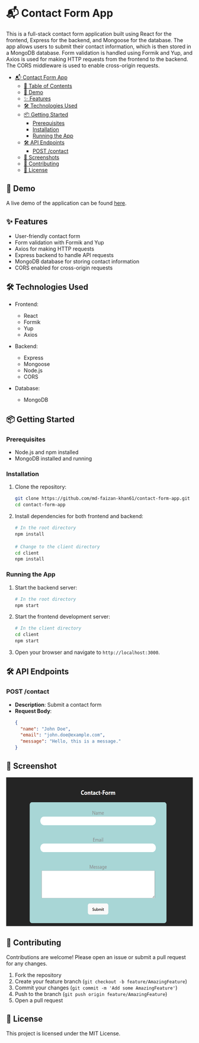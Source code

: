 # 📬 Contact Form App

This is a full-stack contact form application built using React for the frontend, Express for the backend, and Mongoose for the database. The app allows users to submit their contact information, which is then stored in a MongoDB database. Form validation is handled using Formik and Yup, and Axios is used for making HTTP requests from the frontend to the backend. The CORS middleware is used to enable cross-origin requests.

- [📬 Contact Form App](#-contact-form-app)
  - [📑 Table of Contents](#-table-of-contents)
  - [🚀 Demo](#-demo)
  - [✨ Features](#-features)
  - [🛠️ Technologies Used](#-technologies-used)
  - [📦 Getting Started](#-getting-started)
    - [Prerequisites](#prerequisites)
    - [Installation](#installation)
    - [Running the App](#running-the-app)
  - [🛠️ API Endpoints](#-api-endpoints)
    - [POST /contact](#post-contact)
  - [📸 Screenshots](#-screenshots)
  - [🤝 Contributing](#-contributing)
  - [📝 License](#-license)

## 🚀 Demo

A live demo of the application can be found [here](#).

## ✨ Features

- User-friendly contact form
- Form validation with Formik and Yup
- Axios for making HTTP requests
- Express backend to handle API requests
- MongoDB database for storing contact information
- CORS enabled for cross-origin requests

## 🛠️ Technologies Used

- Frontend:
  - React
  - Formik
  - Yup
  - Axios

- Backend:
  - Express
  - Mongoose
  - Node.js
  - CORS

- Database:
  - MongoDB

## 📦 Getting Started

### Prerequisites

- Node.js and npm installed
- MongoDB installed and running

### Installation

1. Clone the repository:
   ```bash
   git clone https://github.com/md-faizan-khan61/contact-form-app.git
   cd contact-form-app

2. Install dependencies for both frontend and backend:
   ```bash
   # In the root directory
   npm install

   # Change to the client directory
   cd client
   npm install
   ```

### Running the App

1. Start the backend server:
   ```bash
   # In the root directory
   npm start
   ```

2. Start the frontend development server:
   ```bash
   # In the client directory
   cd client
   npm start
   ```

3. Open your browser and navigate to `http://localhost:3000`.


## 🛠️ API Endpoints

### POST /contact

- **Description**: Submit a contact form
- **Request Body**:
  ```json
  {
    "name": "John Doe",
    "email": "john.doe@example.com",
    "message": "Hello, this is a message."
  }
  ```

## 📸 Screenshot
<img src="./src/assets/Screenshot.png" alt="Contact Form" width="600" height="400">

## 🤝 Contributing

Contributions are welcome! Please open an issue or submit a pull request for any changes.

1. Fork the repository
2. Create your feature branch (`git checkout -b feature/AmazingFeature`)
3. Commit your changes (`git commit -m 'Add some AmazingFeature'`)
4. Push to the branch (`git push origin feature/AmazingFeature`)
5. Open a pull request

## 📝 License

This project is licensed under the MIT License.




